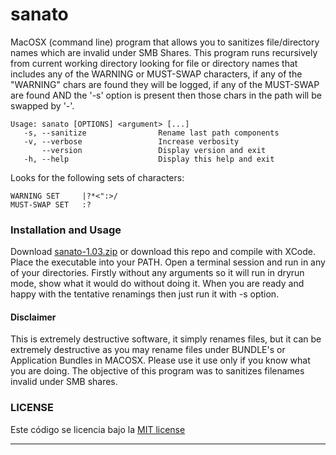 sanato
======

MacOSX (command line) program that allows you to sanitizes file/directory names which are invalid under SMB Shares. This program runs recursively from current working directory looking for file or directory names that includes any of the WARNING or MUST-SWAP characters, if any of the "WARNING" chars are found they will be logged, if any of the MUST-SWAP are found AND the '-s' option is present then those chars in the path will be swapped by '-'.

	Usage: sanato [OPTIONS] <argument> [...]
	   -s, --sanitize                Rename last path components
	   -v, --verbose                 Increase verbosity
	       --version                 Display version and exit
	   -h, --help                    Display this help and exit

Looks for the following sets of characters:

	WARNING SET     |?*<":>/
	MUST-SWAP SET   :?

### Installation and Usage

Download [sanato-1.03.zip](https://github.com/LuisPalacios/sanato/blob/master/download/sanato-1.03.zip) or download this repo and compile with XCode. Place the executable into your PATH. Open a terminal session and run in any of your directories. Firstly without any arguments so it will run in dryrun mode, show what it would do without doing it. When you are ready and happy with the tentative renamings then just run it with -s option.

#### Disclaimer

This is extremely destructive software, it simply renames files, but it can be extremely destructive as you may rename files under BUNDLE's or Application Bundles in MACOSX. Please use it use only if you know what you are doing. The objective of this program was to sanitizes filenames invalid under SMB shares. 

### LICENSE

Este código se licencia bajo la [MIT license](http://www.opensource.org/licenses/mit-license.php)

****

